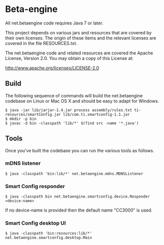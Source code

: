 Beta-engine
===========

All net.betaengine code requires Java 7 or later.

This project depends on various jars and resources that are covered by their own licenses.
The origin of these items and the relevant licenses are covered in the file RESOURCES.txt.

The net.betaengine code and related resources are covered the Apache License, Version 2.0.
You may obtain a copy of this License at:

<http://www.apache.org/licenses/LICENSE-2.0>

Build
-----

The following sequence of commands will build the net.betaengine codebase on Linux or Mac OS X and should be easy to adapt for Windows.

    $ java -jar lib/jarjar-1.4.jar process assembly/rules.txt ti-resources/smartConfig.jar lib/com.ti.smartconfig-1.1.jar
    $ mkdir -p bin
    $ javac -d bin -classpath 'lib/*' $(find src -name '*.java')

Tools
-----

Once you've built the codebase you can run the various tools as follows.

### mDNS listener

    $ java -classpath 'bin:lib/*' net.betaengine.mdns.MDNSListener

### Smart Config responder

    $ java -classpath bin net.betaengine.smartconfig.device.Responder <device-name>

If no device-name is provided then the default name "CC3000" is used.

### Smart Config desktop UI

    $ java -classpath 'bin:resources:lib/*' net.betaengine.smartconfig.desktop.Main
